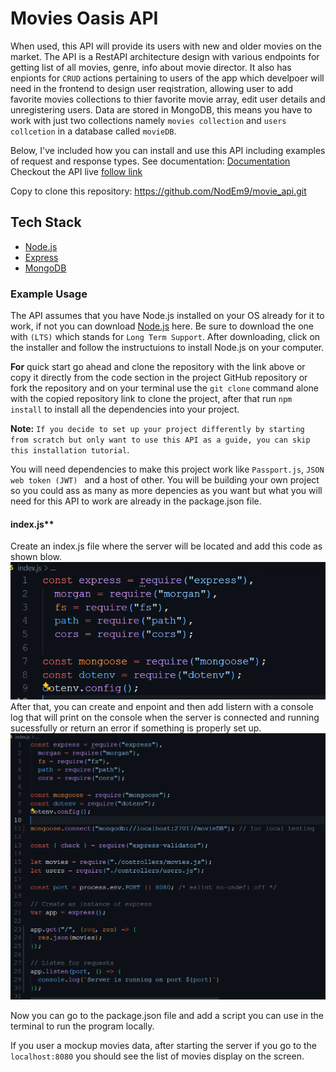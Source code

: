 # Movies Oasis API

When used, this API will provide its users with new and older movies on the market. The API is a RestAPI architecture design with various endpoints for getting list of all movies, genre, info about movie director. It also has enpionts for ``CRUD`` actions pertaining to users of the app which develpoer will need in the frontend to design user reqistration, allowing user to add favorite movies collections to thier favorite movie array, edit user details and unregistering users. Data are stored in MongoDB, this means you have to work with just two collections namely ``movies collection`` and ``users collcetion`` in a database called ``movieDB``.

Below, I've included how you can install and use this API including examples of request and response types.
See documentation: [Documentation](https://movie-api-h54p.onrender.com/documentation.html)
Checkout the API live [follow link](https://movie-api-h54p.onrender.com/documentation.html)

Copy to clone this repository: <https://github.com/NodEm9/movie_api.git>

## Tech Stack

- [Node.js](https://nodejs.org/en)
- [Express](https://expressjs.com/)
- [MongoDB](https://www.mongodb.com/)

### Example Usage

The API assumes that you have Node.js installed on your OS already for it to work, if not you can download [Node.js](https://nodejs.org/en) here. Be sure to download the one with ``(LTS)`` which stands for ``Long Term Support``. After downloading, click on the installer and follow the instructuions to install Node.js on your computer.

**For** quick start go ahead and clone the repository with the link above or copy it directly from the code section in the project GitHub repository or fork the repository and on your terminal use the ``git clone`` command alone with the copied repository link to clone the project, after that run ``npm install`` to install all the dependencies into your project.

**Note:** ``If you decide to set up your project differently by starting from scratch but only want to use this API as a guide, you can skip this installation tutorial``.

You will need dependencies to make this project work like ``Passport.js``, ``JSON web token (JWT) `` and a host of other. 
You will be building your own project so you could ass as many as more depencies as you want but what you will need for this API to work are already in the package.json file.

#### index.js**

Create an index.js file where the server will be located and add this code as shown blow. <br>
<img src="img/server-mock-1.png" alt="server code image" /> <br>
After that, you can create and enpoint and then add listern with a console log that will print on the console when the server is connected and running sucessfully or return an error if something is properly set up. <br>
<img src="img/server-mock.png" alt="server code image" width="670" /> 

Now you can go to the package.json file and add a script you can use in the terminal to run the program locally.

If you user a mockup movies data, after starting the server if you go to the ``localhost:8080`` you should see the list of movies display on the screen.